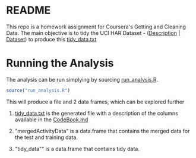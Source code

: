 # README
This repo is a homework assignment for Coursera's Getting and Cleaning Data.  The main objective is to tidy the UCI HAR Dataset - ([Description](http://archive.ics.uci.edu/ml/datasets/Human+Activity+Recognition+Using+Smartphones) | [Dataset](https://d396qusza40orc.cloudfront.net/getdata%2Fprojectfiles%2FUCI%20HAR%20Dataset.zip)) to produce this [tidy_data.txt](tidy_data.txt)

# Running the Analysis
The analysis can be run simplying by sourcing [run_analysis.R](run_analysis.R).   

```r
source("run_analysis.R")
```

This will produce a file and 2 data frames, which can be explored further

1. [tidy_data.txt](tidy_data.txt) is the generated file with a description of the columns available in the [CodeBook.md](CodeBook.md)

2. "mergedActivityData" is a data.frame that contains the merged data for the test and training data.

3. "tidy_data"" is a data.frame that contains tidy data.



